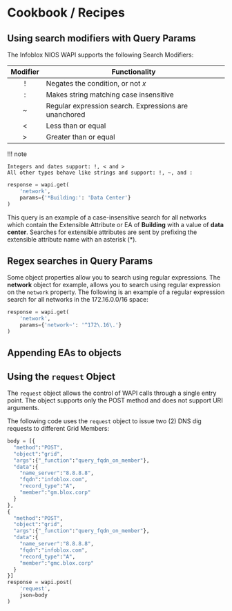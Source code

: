 # Cookbook / Recipes

## Using search modifiers with Query Params

The Infoblox NIOS WAPI supports the following Search Modifiers:

| Modifier | Functionality                                         |
|:--------:|-------------------------------------------------------|
|    !     | Negates the condition, or not _x_                     |
|    :     | Makes string matching case insensitive                |
|    ~     | Regular expression search. Expressions are unanchored |
|    <     | Less than or equal                                    |
|    >     | Greater than or equal                                 | 

!!! note

    Integers and dates support: !, < and >
    All other types behave like strings and support: !, ~, and :

```python
response = wapi.get(
    'network',
    params={'*Building:': 'Data Center'}
)
```

This query is an example of a case-insensitive search for all networks which contain the 
Extensible Attribute or EA of **Building** with a value of **data center**. Searches for 
extensible attributes are sent by prefixing the extensible attribute name with an asterisk (*).

## Regex searches in Query Params

Some object properties allow you to search using regular expressions. The **network** object for 
example, allows you to search using regular expression on the `network` property. The following 
is an example of a regular expression search for all networks in the 172.16.0.0/16 space:

```python
response = wapi.get(
    'network',
    params={'network~': '^172\.16\.'}
)
```

## Appending EAs to objects

## Using the `request` Object

The `request` object allows the control of WAPI calls through a single entry point. The object 
supports only the POST method and does not support URI arguments. 

The following code uses the `request` object to issue two (2) DNS dig requests to different Grid 
Members:

```python
body = [{
  "method":"POST",
  "object":"grid",
  "args":{"_function":"query_fqdn_on_member"},
  "data":{
    "name_server":"8.8.8.8",
    "fqdn":"infoblox.com",
    "record_type":"A",
    "member":"gm.blox.corp"
  }
},
{
  "method":"POST",
  "object":"grid",
  "args":{"_function":"query_fqdn_on_member"},
  "data":{
    "name_server":"8.8.8.8",
    "fqdn":"infoblox.com",
    "record_type":"A",
    "member":"gmc.blox.corp"
  }
}]
response = wapi.post(
    'request',
    json=body
)
```
